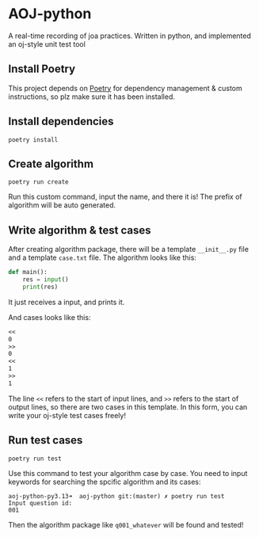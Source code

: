 # AOJ-python

A real-time recording of joa practices. Written in python, and implemented an oj-style unit test tool

## Install Poetry

This project depends on [Poetry](https://python-poetry.org/) for dependency management & custom instructions, so plz make sure it has been installed.

## Install dependencies

```shell
poetry install
```

## Create algorithm

```shell
poetry run create
```

Run this custom command, input the name, and there it is! The prefix of algorithm will be auto generated.

## Write algorithm & test cases

After creating algorithm package, there will be a template `__init__.py` file and a template `case.txt` file. The algorithm looks like this:

```python
def main():
    res = input()
    print(res)
```

It just receives a input, and prints it.

And cases looks like this:

```txt
<<
0
>>
0
<<
1
>>
1
```

The line `<<` refers to the start of input lines, and `>>` refers to the start of output lines, so there are two cases in this template. In this form, you can write your oj-style test cases freely!

## Run test cases

```shell
poetry run test
```

Use this command to test your algorithm case by case. You need to input keywords for searching the spcific algorithm and its cases:

```shell
aoj-python-py3.13➜  aoj-python git:(master) ✗ poetry run test
Input question id:
001
```

Then the algorithm package like `q001_whatever` will be found and tested!